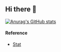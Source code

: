 ## Hi there 👋

<!--
**ehdwn1991/ehdwn1991** is a ✨ _special_ ✨ repository because its `README.md` (this file) appears on your GitHub profile.

Here are some ideas to get you started:

- 🔭 I’m currently working on ...
- 🌱 I’m currently learning ...
- 👯 I’m looking to collaborate on ...
- 🤔 I’m looking for help with ...
- 💬 Ask me about ...
- 📫 How to reach me: ...
- 😄 Pronouns: ...
- ⚡ Fun fact: ...
-->

[![Anurag's GitHub stats](https://github-readme-stats.vercel.app/api/pin?username=ehdwn1991&count_private=true&show_icons=true&?theme=highcontrast&include_all_commits=true&hide_progress=true)](https://github.com/anuraghazra/github-readme-stats)





#### Reference
* [Stat](https://github.com/anuraghazra/github-readme-stats)
